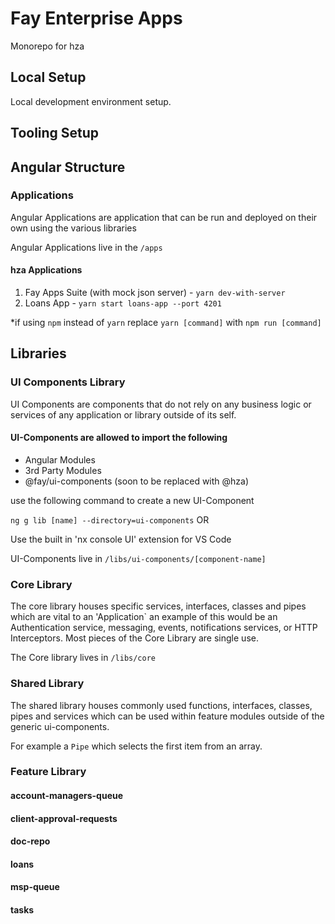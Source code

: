 # Fay Enterprise Apps

Monorepo for hza

## Local Setup

Local development environment setup.

## Tooling Setup

## Angular Structure

### Applications

Angular Applications are application that can be run and deployed on their own using
the various libraries

Angular Applications live in the `/apps`

#### hza Applications

1. Fay Apps Suite (with mock json server) - `yarn dev-with-server`
2. Loans App - `yarn start loans-app --port 4201`

\*if using `npm` instead of `yarn` replace `yarn [command]` with `npm run [command]`

## Libraries

### UI Components Library

UI Components are components that do not rely on
any business logic or services of any application or library outside of its self.

#### UI-Components are allowed to import the following

- Angular Modules
- 3rd Party Modules
- @fay/ui-components (soon to be replaced with @hza)

use the following command to create a new UI-Component

`ng g lib [name] --directory=ui-components` OR

Use the built in 'nx console UI' extension for VS Code

UI-Components live in `/libs/ui-components/[component-name]`

### Core Library

The core library houses specific services, interfaces, classes and pipes which are vital to an 'Application` an example of this would be an Authentication service, messaging, events, notifications services, or HTTP Interceptors. Most pieces of the Core Library are single use.

The Core library lives in `/libs/core`

### Shared Library

The shared library houses commonly used
functions, interfaces, classes, pipes and services which can be used within feature modules outside of the generic ui-components.

For example a `Pipe` which selects the first item from an array.

### Feature Library

#### account-managers-queue

#### client-approval-requests

#### doc-repo

#### loans

#### msp-queue

#### tasks
